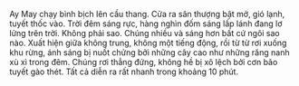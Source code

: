 Ay May chạy bình bịch lên cầu thang. Cửa ra sân thượng bật mở, gió lạnh, tuyết thốc vào. Trời đêm sáng rực, hàng nghìn đốm sáng lấp lánh đang lơ lửng trên trời.
Không phải sao. Chúng nhiều và sáng hơn bất cứ ngôi sao nào. Xuất hiện giữa không trung, không một tiếng động, rồi từ từ rơi xuống khu rừng, ánh sáng bị nuốt chửng bởi những cây cao như những răng nanh xù xì trong đêm. Chúng rơi thẳng đứng, không hề bị xô lệch bởi cơn bão tuyết gào thét.
Tất cả diễn ra rất nhanh trong khoảng 10 phút.
